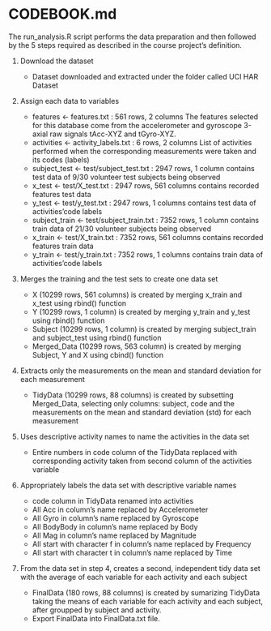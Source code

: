 # CODEBOOK.md


The run_analysis.R script performs the data preparation and then followed by the 5 steps required as described in the course project’s definition.

   1. Download the dataset
        * Dataset downloaded and extracted under the folder called UCI HAR Dataset

   2. Assign each data to variables
        * features <- features.txt : 561 rows, 2 columns
        The features selected for this database come from the accelerometer and gyroscope 3-axial raw signals tAcc-XYZ and tGyro-XYZ.
        * activities <- activity_labels.txt : 6 rows, 2 columns
        List of activities performed when the corresponding measurements were taken and its codes (labels)
        * subject_test <- test/subject_test.txt : 2947 rows, 1 column
        contains test data of 9/30 volunteer test subjects being observed
        * x_test <- test/X_test.txt : 2947 rows, 561 columns
        contains recorded features test data
        * y_test <- test/y_test.txt : 2947 rows, 1 columns
        contains test data of activities’code labels
        * subject_train <- test/subject_train.txt : 7352 rows, 1 column
        contains train data of 21/30 volunteer subjects being observed
        * x_train <- test/X_train.txt : 7352 rows, 561 columns
        contains recorded features train data
        * y_train <- test/y_train.txt : 7352 rows, 1 columns
        contains train data of activities’code labels

   3. Merges the training and the test sets to create one data set
        * X (10299 rows, 561 columns) is created by merging x_train and x_test using rbind() function
        * Y (10299 rows, 1 column) is created by merging y_train and y_test using rbind() function
        * Subject (10299 rows, 1 column) is created by merging subject_train and subject_test using rbind() function
        * Merged_Data (10299 rows, 563 column) is created by merging Subject, Y and X using cbind() function

   4. Extracts only the measurements on the mean and standard deviation for each measurement
        * TidyData (10299 rows, 88 columns) is created by subsetting Merged_Data, selecting only columns: subject, code and the measurements on the mean and standard deviation (std) for each measurement

   5. Uses descriptive activity names to name the activities in the data set
        * Entire numbers in code column of the TidyData replaced with corresponding activity taken from second column of the activities variable

   6. Appropriately labels the data set with descriptive variable names
        * code column in TidyData renamed into activities
        * All Acc in column’s name replaced by Accelerometer
        * All Gyro in column’s name replaced by Gyroscope
        * All BodyBody in column’s name replaced by Body
        * All Mag in column’s name replaced by Magnitude
        * All start with character f in column’s name replaced by Frequency
        * All start with character t in column’s name replaced by Time

   7. From the data set in step 4, creates a second, independent tidy data set with the average of each variable for each activity and each subject
        * FinalData (180 rows, 88 columns) is created by sumarizing TidyData taking the means of each variable for each activity and each subject, after groupped by subject and activity.
        * Export FinalData into FinalData.txt file.

